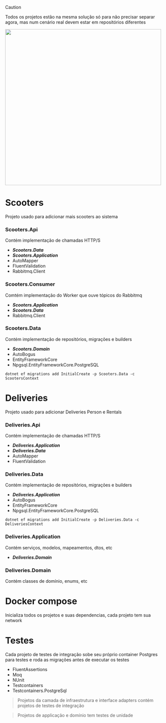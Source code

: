 > [!CAUTION]
> Todos os projetos estão na mesma solução só para não precisar separar agora, mas num cenário real devem estar em repositórios diferentes

[<img src="https://github.com/alana-or/scooters/assets/19328250/e5edfb46-a7f6-4524-9b8e-6a5deb1a0634" width="500"/>](https://github.com/alana-or/scooters/assets/19328250/e5edfb46-a7f6-4524-9b8e-6a5deb1a0634)

# Scooters
Projeto usado para adicionar mais scooters ao sistema

### Scooters.Api
Contém implementação de chamadas HTTP/S
- ***Scooters.Data***
- ***Scooters.Application***
- AutoMapper
- FluentValidation
- Rabbitmq.Client

### Scooters.Consumer
Comtém implementação do Worker que ouve tópicos do Rabbitmq
- ***Scooters.Application***
- ***Scooters.Data***
- Rabbitmq.Client

### Scooters.Data
Contém implementação de repositórios, migrações e builders
- ***Scooters.Domain***
- AutoBogus
- EntityFrameworkCore
- Npgsql.EntityFrameworkCore.PostgreSQL

```dotnet ef migrations add InitialCreate -p Scooters.Data -c ScootersContext```

# Deliveries 
Projeto usado para adicionar Deliveries Person e Rentals

### Deliveries.Api
Contém implementação de chamadas HTTP/S
- ***Deliveries.Application***
- ***Deliveries.Data***
- AutoMapper
- FluentValidation

### Deliveries.Data
Contém implementação de repositórios, migrações e builders
- ***Deliveries.Application***
- AutoBogus
- EntityFrameworkCore
- Npgsql.EntityFrameworkCore.PostgreSQL

```dotnet ef migrations add InitialCreate -p Deliveries.Data -c DeliveriesContext```

### Deliveries.Application
Contém serviços, modelos, mapeamentos, dtos, etc
- ***Deliveries.Domain***

### Deliveries.Domain
Contém classes de domínio, enums, etc

# Docker compose
Inicializa todos os projetos e suas dependencias, cada projeto tem sua network

# Testes
Cada projeto de testes de integração sobe seu próprio container Postgres para testes e roda as migrações antes de executar os testes
- FluentAssertions
- Moq
- NUnit
- Testcontainers
- Testcontainers.PostgreSql
  
> Projetos da camada de infraestrutura e interface adapters contém projetos de testes de integração

> Projetos de applicação e domínio tem testes de unidade

